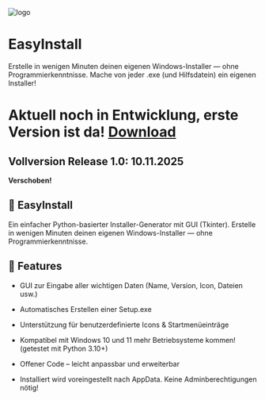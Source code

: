 ![logo](https://github.com/user-attachments/assets/9bc83b43-faad-4fa9-9484-6c412823cb21)

# EasyInstall
Erstelle in wenigen Minuten deinen eigenen Windows-Installer — ohne Programmierkenntnisse. Mache von jeder .exe (und Hilfsdatein) ein eigenen Installer!
# Aktuell noch in Entwicklung, erste Version ist da! [Download](https://github.com/Milchmonster12/EasyInstall/blob/version/0.1/0.1_BETA_EasyInstall.zip) 
## Vollversion Release 1.0: 10.11.2025
**Verschoben!**

## 🧰 EasyInstall

Ein einfacher Python-basierter Installer-Generator mit GUI (Tkinter).
Erstelle in wenigen Minuten deinen eigenen Windows-Installer — ohne Programmierkenntnisse.

## 🚀 Features

- GUI zur Eingabe aller wichtigen Daten (Name, Version, Icon, Dateien usw.)

- Automatisches Erstellen einer Setup.exe

- Unterstützung für benutzerdefinierte Icons & Startmenüeinträge

- Kompatibel mit Windows 10 und 11 mehr Betriebsysteme kommen! (getestet mit Python 3.10+)

- Offener Code – leicht anpassbar und erweiterbar

- Installiert wird voreingestellt nach AppData. Keine Adminberechtigungen nötig!
